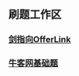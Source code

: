 ## 刷题工作区
### [剑指向OfferLink](https://leetcode-cn.com/study-plan/lcof/?progress=dfidh6j)

### [牛客网基础题](https://www.nowcoder.com/exam/oj?tab=%E7%AE%97%E6%B3%95%E7%AF%87&topicId=295)